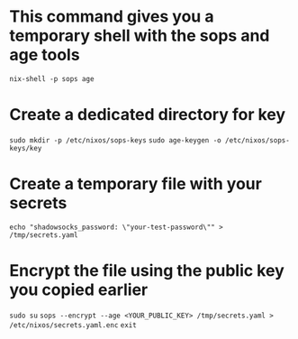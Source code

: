 # This command gives you a temporary shell with the sops and age tools

`nix-shell -p sops age`

# Create a dedicated directory for key

`sudo mkdir -p /etc/nixos/sops-keys`
`sudo age-keygen -o /etc/nixos/sops-keys/key`

# Create a temporary file with your secrets

`echo "shadowsocks_password: \"your-test-password\"" > /tmp/secrets.yaml`

# Encrypt the file using the public key you copied earlier

`sudo su`
`sops --encrypt --age <YOUR_PUBLIC_KEY> /tmp/secrets.yaml > /etc/nixos/secrets.yaml.enc`
`exit`
